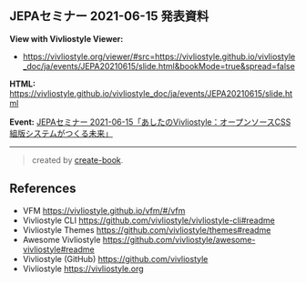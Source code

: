 ## JEPAセミナー 2021-06-15 発表資料

**View with Vivliostyle Viewer:**

- https://vivliostyle.org/viewer/#src=https://vivliostyle.github.io/vivliostyle_doc/ja/events/JEPA20210615/slide.html&bookMode=true&spread=false

**HTML:** https://vivliostyle.github.io/vivliostyle_doc/ja/events/JEPA20210615/slide.html

**Event:** [JEPAセミナー 2021-06-15「あしたのVivliostyle：オープンソースCSS組版システムがつくる未来」](https://kokucheese.com/event/index/611843/)


------------------------------

> created by [create-book](https://github.com/vivliostyle/create-book).

## References

- VFM <https://vivliostyle.github.io/vfm/#/vfm>
- Vivliostyle CLI <https://github.com/vivliostyle/vivliostyle-cli#readme>
- Vivliostyle Themes <https://github.com/vivliostyle/themes#readme>
- Awesome Vivliostyle <https://github.com/vivliostyle/awesome-vivliostyle#readme>
- Vivliostyle (GitHub) <https://github.com/vivliostyle>
- Vivliostyle <https://vivliostyle.org>
